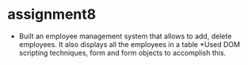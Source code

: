 # assignment8
 * Built an employee management system that allows to add, delete employees. It also displays all the employees in a table
 *Used DOM scripting techniques, form and form objects to accomplish this.
